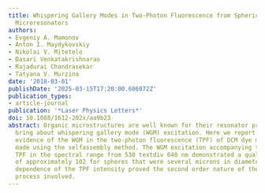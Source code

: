 ```yaml
---
title: Whispering Gallery Modes in Two-Photon Fluorescence from Spherical DCM Dye
  Microresonators
authors:
- Evgeniy A. Mamonov
- Anton I. Maydykovskiy
- Nikolai V. Mitetelo
- Dasari Venkatakrishnarao
- Rajadurai Chandrasekar
- Tatyana V. Murzina
date: '2018-03-01'
publishDate: '2025-03-15T17:20:00.606072Z'
publication_types:
- article-journal
publication: '*Laser Physics Letters*'
doi: 10.1088/1612-202x/aa9b23
abstract: Organic microstructures are well known for their resonator properties, which
  bring about whispering gallery mode (WGM) excitation. Here we report on experimental
  evidence of the WGM in the two-photon fluorescence (TPF) of DCM dye microspheres
  made using the selfassembly method. The WGM excitation accompanying the overall
  TPF in the spectral range from 530 textdiv 640 nm demonstrated a quality factor
  of approximately 102 for spheres that were several microns in diameter. The power
  dependence of the TPF intensity proved the second order nature of the interaction
  process involved.
---
```

